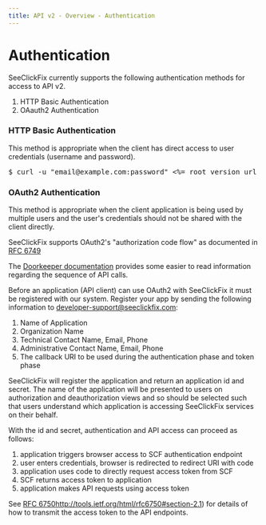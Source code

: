 ```yaml
---
title: API v2 - Overview - Authentication
---
```


# Authentication

SeeClickFix currently supports the following authentication methods for access to API v2.
1. HTTP Basic Authentication
1. OAauth2 Authentication

### HTTP Basic Authentication

This method is appropriate when the client has direct access to user credentials (username
and password).

<pre class="terminal">
$ curl -u "email@example.com:password" <%= root_version_url %>/profile
</pre>

### OAuth2 Authentication

This method is appropriate when the client application is being used by multiple users
and the user's credentials should not be shared with the client directly.

SeeClickFix supports OAuth2's "authorization code flow" as documented in [RFC 6749](https://tools.ietf.org/html/rfc6749#section-4.1)

The [Doorkeeper documentation](https://tools.ietf.org/html/rfc6749#section-4.1) provides some easier to read information regarding the sequence of API calls.


Before an application (API client) can use OAuth2 with SeeClickFix it must be registered
with our system. Register your app by sending the following information to
developer-support@seeclickfix.com:

1. Name of Application
1. Organization Name
1. Technical Contact Name, Email, Phone
1. Administrative Contact Name, Email, Phone
1. The callback URI to be used during the authentication phase and token phase

SeeClickFix will register the application and return an application id and secret.
The name of the application will be presented to users on authorization and
deauthorization views and so should be selected such that users understand
which application is accessing SeeClickFix services on their behalf.

With the id and secret, authentication and API access can proceed as follows:

1. application triggers browser access to SCF authentication endpoint
2. user enters credentials, browser is redirected to redirect URI with code
3. application uses code to directly request access token from SCF
4. SCF returns access token to application
5. application makes API requests using access token

See [RFC 6750]()http://tools.ietf.org/html/rfc6750#section-2.1) for details of how to transmit the access token to the API endpoints.
